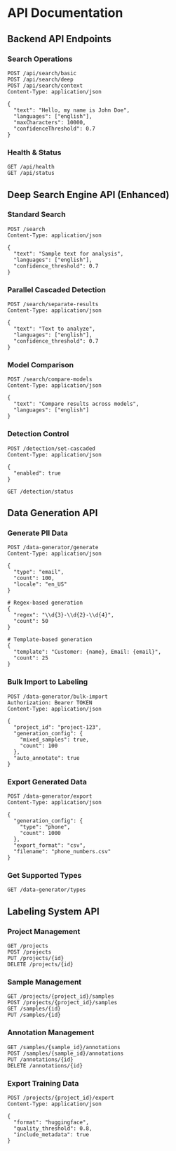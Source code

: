 # API Documentation

## Backend API Endpoints

### Search Operations
```http
POST /api/search/basic
POST /api/search/deep
POST /api/search/context
Content-Type: application/json

{
  "text": "Hello, my name is John Doe",
  "languages": ["english"],
  "maxCharacters": 10000,
  "confidenceThreshold": 0.7
}
```

### Health & Status
```http
GET /api/health
GET /api/status
```

## Deep Search Engine API (Enhanced)

### Standard Search
```http
POST /search
Content-Type: application/json

{
  "text": "Sample text for analysis",
  "languages": ["english"],
  "confidence_threshold": 0.7
}
```

### Parallel Cascaded Detection
```http
POST /search/separate-results
Content-Type: application/json

{
  "text": "Text to analyze",
  "languages": ["english"],
  "confidence_threshold": 0.7
}
```

### Model Comparison
```http
POST /search/compare-models
Content-Type: application/json

{
  "text": "Compare results across models",
  "languages": ["english"]
}
```

### Detection Control
```http
POST /detection/set-cascaded
Content-Type: application/json

{
  "enabled": true
}

GET /detection/status
```

## Data Generation API

### Generate PII Data
```http
POST /data-generator/generate
Content-Type: application/json

{
  "type": "email",
  "count": 100,
  "locale": "en_US"
}

# Regex-based generation
{
  "regex": "\\d{3}-\\d{2}-\\d{4}",
  "count": 50
}

# Template-based generation
{
  "template": "Customer: {name}, Email: {email}",
  "count": 25
}
```

### Bulk Import to Labeling
```http
POST /data-generator/bulk-import
Authorization: Bearer TOKEN
Content-Type: application/json

{
  "project_id": "project-123",
  "generation_config": {
    "mixed_samples": true,
    "count": 100
  },
  "auto_annotate": true
}
```

### Export Generated Data
```http
POST /data-generator/export
Content-Type: application/json

{
  "generation_config": {
    "type": "phone",
    "count": 1000
  },
  "export_format": "csv",
  "filename": "phone_numbers.csv"
}
```

### Get Supported Types
```http
GET /data-generator/types
```

## Labeling System API

### Project Management
```http
GET /projects
POST /projects
PUT /projects/{id}
DELETE /projects/{id}
```

### Sample Management
```http
GET /projects/{project_id}/samples
POST /projects/{project_id}/samples
GET /samples/{id}
PUT /samples/{id}
```

### Annotation Management
```http
GET /samples/{sample_id}/annotations
POST /samples/{sample_id}/annotations
PUT /annotations/{id}
DELETE /annotations/{id}
```

### Export Training Data
```http
POST /projects/{project_id}/export
Content-Type: application/json

{
  "format": "huggingface",
  "quality_threshold": 0.8,
  "include_metadata": true
}
```